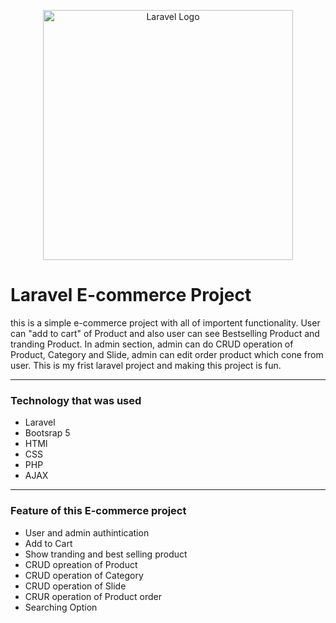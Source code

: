<p align="center"><a href="https://laravel.com" target="_blank"><img src="https://raw.githubusercontent.com/laravel/art/master/logo-lockup/5%20SVG/2%20CMYK/1%20Full%20Color/laravel-logolockup-cmyk-red.svg" width="400" alt="Laravel Logo"></a></p>

# Laravel E-commerce Project
this is a simple e-commerce project with all of importent functionality. User can "add to cart" of Product and also user can see Bestselling Product and tranding Product. In admin section, admin can do CRUD operation of Product, Category and Slide, admin can  edit order product which cone from user. This is my frist laravel project and making this project is fun.



***

### Technology that was used
- Laravel
- Bootsrap 5
- HTMl
- CSS
- PHP
- AJAX


***
### Feature of this E-commerce project
- User and admin authintication
- Add to Cart
- Show tranding and best selling product
- CRUD opreation of Product
- CRUD operation of Category
- CRUD operation of Slide
- CRUR operation of Product order
- Searching Option






